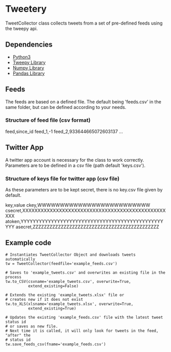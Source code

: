# Tweetery

TweetCollector class collects tweets from a set of pre-defined feeds using the tweepy api.

## Dependencies
* [Python3](https://www.python.org/downloads/)
* [Tweepy Library](http://www.tweepy.org/)
* [Numpy Library](http://www.numpy.org/)
* [Pandas Library](https://pandas.pydata.org/)

## Feeds
The feeds are based on a defined file. The default being 'feeds.csv' in the same folder, but can be defined according to your needs.

### Structure of feed file (csv format)

feed,since_id 
feed_1,-1 
feed_2,933644665072603137 
...

## Twitter App
A twitter app account is necessary for the class to work correctly. Parameters are to be defined in a csv file (path default 'keys.csv').

### Structure of keys file for twitter app (csv file)
As these parameters are to be kept secret, there is no key.csv file given by default.

key,value
ckey,WWWWWWWWWWWWWWWWWWWWWWWWW
csecret,XXXXXXXXXXXXXXXXXXXXXXXXXXXXXXXXXXXXXXXXXXXXXXXXXX
atoken,YYYYYYYYYYYYYYYYYYYYYYYYYYYYYYYYYYYYYYYYYYYYYYYYYY
asecret,ZZZZZZZZZZZZZZZZZZZZZZZZZZZZZZZZZZZZZZZZZZZZZ

## Example code
```
# Instantiates TweetCollector Object and downloads tweets automatically
tw = TweetCollector(feedfile='example_feeds.csv')

# Saves to 'example_tweets.csv' and overwrites an existing file in the process
tw.to_CSV(csvname='example_tweets.csv', overwrite=True,
          extend_existing=False)

# Extends the existing 'example_tweets.xlsx' file or
# creates new if it does not exist
tw.to_XLS(xlsname='example_tweets.xlsx', overwrite=True,
          extend_existing=True)

# Updates the existing 'example_feeds.csv' file with the latest tweet status id
# or saves as new file.
# Next time it is called, it will only look for tweets in the feed, "after" the
# status id
tw.save_feeds_csv(fname='example_feeds.csv')
```
